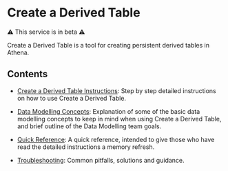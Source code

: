 # Create a Derived Table

⚠️ This service is in beta ⚠️

Create a Derived Table is a tool for creating persistent derived tables in Athena.

## Contents

- [Create a Derived Table Instructions](/tools/create-a-derived-table/instructions): Step by step detailed instructions on how to use Create a Derived Table.

- [Data Modelling Concepts](/tools/create-a-derived-table/concepts): Explanation of some of the basic data modelling concepts to keep in mind when using Create a Derived Table, and brief outline of the Data Modelling team goals.

- [Quick Reference](/tools/create-a-derived-table/quick_reference): A quick reference, intended to give those who have read the detailed instructions a memory refresh. 

- [Troubleshooting](/tools/create-a-derived-table/troubleshooting): Common pitfalls, solutions and guidance.